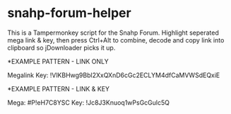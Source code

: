 # snahp-forum-helper
This is a Tampermonkey script for the Snahp Forum.  Highlight seperated mega link & key, then press Ctrl+Alt to combine, decode and copy link into clipboard so jDownloader picks it up.

*EXAMPLE PATTERN - LINK ONLY

Megalink Key: !VlKBHwg9Bbl2XxQXnD6cGc2ECLYM4dfCaMVWSdEQxiE

*EXAMPLE PATTERN - LINK & KEY

Mega: #P!eH7C8YSC
Key: !Jc8J3Knuoq1wPsGcGulc5Q
